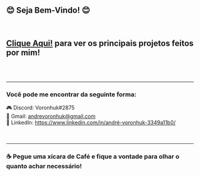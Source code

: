 


## :blush: Seja Bem-Vindo! :blush:


<br>


## [Clique Aqui!](https://github.com/andre-voronhuk/INDICE/blob/master/README.md) para ver os principais projetos feitos por mim!

<br><br><hr>
### Você pode me encontrar da seguinte forma:

:video_game: Discord: Voronhuk#2875<br>
:e-mail: Gmail: andrevoronhuk@gmail.com<br>
💼 LinkedIn: https://www.linkedin.com/in/andré-voronhuk-3349a11b0/
<br><br><br><hr>
### :coffee: Pegue uma xícara de Café e fique a vontade para olhar o quanto achar necessário!



<!--
**andre-voronhuk/andre-voronhuk** is a ✨ _special_ ✨ repository because its `README.md` (this file) appears on your GitHub profile.






- Here are some ideas to get you started:

- 🔭 I’m currently working on ...
- 🌱 I’m currently learning ...
- 👯 I’m looking to collaborate on ...
- 🤔 I’m looking for help with ...
- 💬 Ask me about ...
- 📫 How to reach me: ...
- 😄 Pronouns: ...
- ⚡ Fun fact: ...
-->
